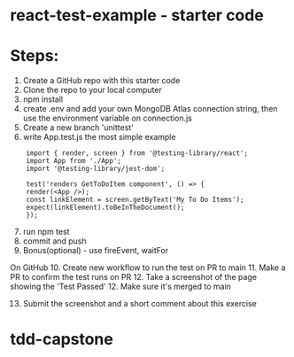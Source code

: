 # react-test-example - starter code 

# Steps:
1. Create a GitHub repo with this starter code
2. Clone the repo to your local computer
3. npm install
4. create .env and add your own MongoDB Atlas connection string, then use the environment variable on connection.js
5. Create a new branch 'unittest'
6. write App.test.js
the most simple example
```
    import { render, screen } from '@testing-library/react';
    import App from './App';
    import '@testing-library/jest-dom';
    
    test('renders GetToDoItem component', () => {
	render(<App />);
	const linkElement = screen.getByText('My To Do Items');
	expect(linkElement).toBeInTheDocument();
    });
 ```
7. run npm test
8. commit and push
9. Bonus(optional) - use fireEvent, waitFor 

On GitHub
10. Create new workflow to run the test on PR to main
11. Make a PR to confirm the test runs on PR
12. Take a screenshot of the page showing the 'Test Passed'
12. Make sure it's merged to main

13. Submit the screenshot and a short comment about this exercise
# tdd-capstone
